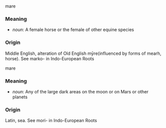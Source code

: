 mare
### Meaning
+ _noun_: A female horse or the female of other equine species

### Origin

Middle English, alteration of Old English mȳre(influenced by forms of mearh, horse). See marko- in Indo-European Roots

mare
### Meaning
+ _noun_: Any of the large dark areas on the moon or on Mars or other planets

### Origin

Latin, sea. See mori- in Indo-European Roots
